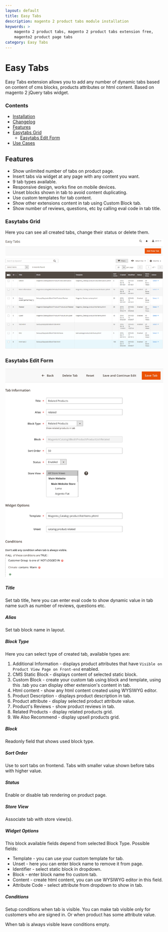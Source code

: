 ```yaml
---
layout: default
title: Easy Tabs
description: magento 2 product tabs module installation
keywords: >
    magento 2 product tabs, magento 2 product tabs extension free,
    magento2 product page tabs
category: Easy Tabs
---
```


# Easy Tabs

Easy Tabs extension allows you to add any number of dynamic tabs based on content of cms blocks, products attributes or html content. Based on magento 2 jQuery tabs widget.

### Contents

 -  [Installation](installation/)
 -  [Changelog](changelog/)
 -  [Features](#features)
 -  [Easytabs Grid](#easytabs-grid)
    - [Easytabs Edit Form](#easytabs-edit-form)
 -  [Use Cases](use-cases/)

## Features

- Show unlimited number of tabs on product page.
- Insert tabs via widget at any page with any content you want.
- 9 tab types available.
- Responsive design, works fine on mobile devices.
- Unset blocks shown in tab to avoid content duplicating.
- Use custom templates for tab content.
- Show other extensions content in tab using Custom Block tab.
- Show number of reviews, questions, etc by calling eval code in tab title.

### Easytabs Grid

Here you can see all created tabs, change their status or delete them.

![Easytabs Grid](/images/m2/easytabs/easytabs-grid.png)

### Easytabs Edit Form

![Easytabs Edit Form](/images/m2/easytabs/edit-form.png)

##### Title

Set tab title, here you can enter eval code to show dynamic value in tab name such as number of reviews, questions etc.

##### Alias

Set tab block name in layout.

##### Block Type

Here you can select type of created tab, available types are:

1. Additional Information - displays product attributes that have `Visible on Product View Page on Front-end` enabled.
2. CMS Static Block - displays content of selected static block.
3. Custom Block - create your custom tab using block and template, using this .tab you can display other extension's content in tab.
4. Html content - show any html content created using WYSIWYG editor.
5. Product Description - displays product description in tab.
6. Product attribute - display selected product attribute value.
7. Product's Reviews - show product reviews in tab.
8. Related Products - display related products grid.
9. We Also Recommend - display upsell products grid.

##### Block

Readonly field that shows used block type.

##### Sort Order

Use to sort tabs on frontend. Tabs with smaller value shown before tabs with higher value.

##### Status

Enable or disable tab rendering on product page.

##### Store View

Associate tab with store view(s).

##### Widget Options

This block available fields depend from selected Block Type. Possible fields:

- Template - you can use your custom template for tab.
- Unset - here you can enter block name to remove it from page.
- Identifier - select static block in dropdown.
- Block - enter block name fro custom tab.
- Content - create html content, you can use WYSIWYG editor in this field.
- Attribute Code - select attribute from dropdown to show in tab.

##### Conditions

Setup conditions when tab is visible. You can make tab visible only for customers who are signed in. Or when product has some attribute value.

When tab is always visible leave conditions empty.
